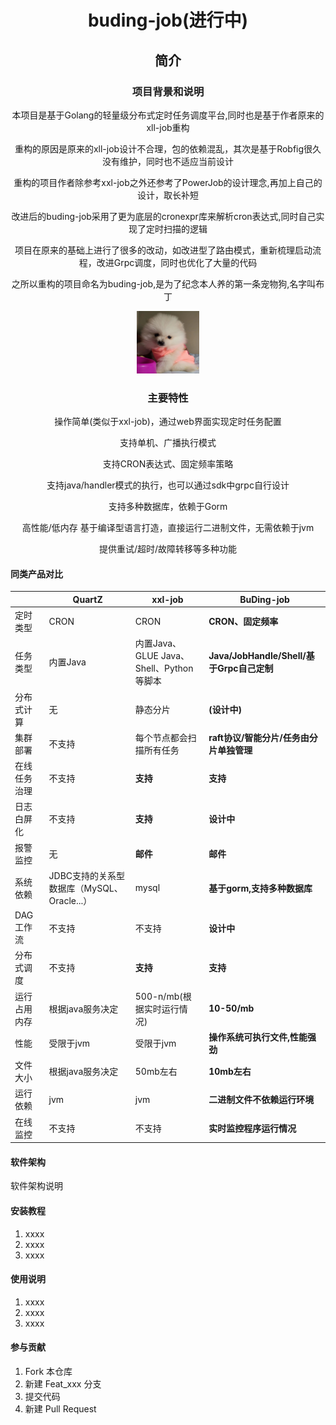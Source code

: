 <div style="text-align:center;"> 
<h1>buding-job(进行中)</h1>
</div>

<div style="text-align:center;">
<h2>简介</h2>
<h3>项目背景和说明</h3>
<p>本项目是基于Golang的轻量级分布式定时任务调度平台,同时也是基于作者原来的xll-job重构</p>
<p>重构的原因是原来的xll-job设计不合理，包的依赖混乱，其次是基于Robfig很久没有维护，同时也不适应当前设计</p>
<p>重构的项目作者除参考xxl-job之外还参考了PowerJob的设计理念,再加上自己的设计，取长补短</p>
<p>改进后的buding-job采用了更为底层的cronexpr库来解析cron表达式,同时自己实现了定时扫描的逻辑</p>
<p>项目在原来的基础上进行了很多的改动，如改进型了路由模式，重新梳理启动流程，改进Grpc调度，同时也优化了大量的代码</p>
<p>之所以重构的项目命名为buding-job,是为了纪念本人养的第一条宠物狗,名字叫布丁</p>
<img alt="img.png" height="100" src="static/img/img.png" width="100"/>
<h3>主要特性</h3>
<p> 操作简单(类似于xxl-job)，通过web界面实现定时任务配置</p>
<p> 支持单机、广播执行模式</p>
<p>支持CRON表达式、固定频率策略</p>
<p> 支持java/handler模式的执行，也可以通过sdk中grpc自行设计</p>
<p>支持多种数据库，依赖于Gorm</p>
<p> 高性能/低内存 基于编译型语言打造，直接运行二进制文件，无需依赖于jvm</p>
<p>提供重试/超时/故障转移等多种功能</p>

</div>

#### 同类产品对比

|        | QuartZ                         | xxl-job                          | BuDing-job                          |
|--------|--------------------------------|----------------------------------|-------------------------------------|
| 定时类型   | CRON                           | CRON                             | **CRON、固定频率**                       |
| 任务类型   | 内置Java                         | 内置Java、GLUE Java、Shell、Python等脚本 | **Java/JobHandle/Shell/基于Grpc自己定制** |
| 分布式计算  | 无                              | 静态分片                             | **(设计中)**                           |
| 集群部署   | 不支持                            | 每个节点都会扫描所有任务                     | **raft协议/智能分片/任务由分片单独管理**           |
| 在线任务治理 | 不支持                            | **支持**                           | **支持**                              |
| 日志白屏化  | 不支持                            | **支持**                           | **设计中**                             |
| 报警监控   | 无                              | **邮件**                           | **邮件**                              |
| 系统依赖   | JDBC支持的关系型数据库（MySQL、Oracle...） | mysql                            | **基于gorm,支持多种数据库**                  |
| DAG工作流 | 不支持                            | 不支持                              | **设计中**                             |
| 分布式调度  | 不支持                            | **支持**                           | **支持**                              |
| 运行占用内存 | 根据java服务决定                     | 500-n/mb(根据实时运行情况)               | **10-50/mb**                        |
| 性能     | 受限于jvm                         | 受限于jvm                           | **操作系统可执行文件,性能强劲**                  |
| 文件大小   | 根据java服务决定                     | 50mb左右                           | **10mb左右**                          |
| 运行依赖   | jvm                            | jvm                              | **二进制文件不依赖运行环境**                    |
| 在线监控   | 不支持                            | 不支持                              | **实时监控程序运行情况**                      |

#### 软件架构

软件架构说明

#### 安装教程

1. xxxx
2. xxxx
3. xxxx

#### 使用说明

1. xxxx
2. xxxx
3. xxxx

#### 参与贡献

1. Fork 本仓库
2. 新建 Feat_xxx 分支
3. 提交代码
4. 新建 Pull Request

